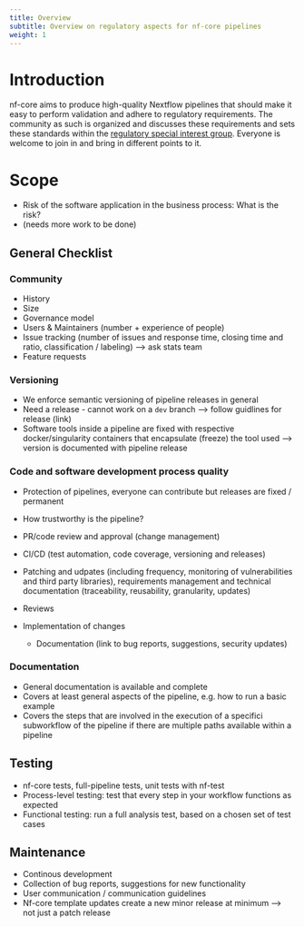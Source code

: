 ```yaml
---
title: Overview
subtitle: Overview on regulatory aspects for nf-core pipelines
weight: 1
---
```


# Introduction

nf-core aims to produce high-quality Nextflow pipelines that should make it easy to perform validation and adhere to regulatory requirements. The community as such is organized and discusses these requirements and sets these standards within the [regulatory special interest group](https://nf-co.re/special-interest-groups/regulatory). Everyone is welcome to join in and bring in different points to it.

# Scope

- Risk of the software application in the business process: What is the risk?
- (needs more work to be done)

## General Checklist

### Community

- History
- Size
- Governance model
- Users & Maintainers (number + experience of people)
- Issue tracking (number of issues and response time, closing time and ratio, classification / labeling) --> ask stats team
- Feature requests

### Versioning

- We enforce semantic versioning of pipeline releases in general
- Need a release - cannot work on a `dev` branch --> follow guidlines for release (link)
- Software tools inside a pipeline are fixed with respective docker/singularity containers that encapsulate (freeze) the tool used --> version is documented with pipeline release

### Code and software development process quality

- Protection of pipelines, everyone can contribute but releases are fixed / permanent
- How trustworthy is the pipeline?
- PR/code review and approval (change management)
- CI/CD (test automation, code coverage, versioning and releases)
- Patching and udpates (including frequency, monitoring of vulnerabilities and third party libraries), requirements management and technical documentation (traceability, reusability, granularity, updates)

- Reviews
- Implementation of changes
  - Documentation (link to bug reports, suggestions, security updates)

### Documentation

- General documentation is available and complete
- Covers at least general aspects of the pipeline, e.g. how to run a basic example
- Covers the steps that are involved in the execution of a specifici subworkflow of the pipeline if there are multiple paths available within a pipeline

## Testing

- nf-core tests, full-pipeline tests, unit tests with nf-test
- Process-level testing: test that every step in your workflow functions as expected
- Functional testing: run a full analysis test, based on a chosen set of test cases

## Maintenance

- Continous development
- Collection of bug reports, suggestions for new functionality
- User communication / communication guidelines
- Nf-core template updates create a new minor release at minimum --> not just a patch release
